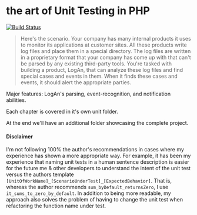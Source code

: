 # the art of Unit Testing in PHP 
[![Build Status](https://jenkins.rdok.dev/buildStatus/icon?job=the-art-of-unit-testing%2Fthe-art-of-unit-testing-in-php)](https://jenkins.rdok.dev/job/the-art-of-unit-testing/job/the-art-of-unit-testing-in-php/)
 
 > Here's the scenario. Your company has many internal products it uses to monitor its applications at customer sites. All these products write log files and place them in a special directory. The log files are written in a proprietary format that your company has come up with that can't be parsed by any existing third-party tools. You're tasked with building a product, LogAn, that can analyze these log files and find special cases and events in them. When it finds these cases and events, it should alert the appropriate parties.

Major features: LogAn's parsing, event-recognition, and notification abilities. 

Each chapter is covered in it's own unit folder. 

At the end we'll have an additional folder showcasing the complete project.

#### Disclaimer
I'm not following 100% the author's recommendations in cases where my experience has shown a more appropriate way. For example, it has been my experience that naming unit tests in a human sentence description is easier for the future me & other developers to understand the intent of the unit test versus the authors template `[UnitOfWorkName]_[ScenarioUnderTest]_[ExpectedBehavior]`. That is, whereas the author recommends `sum_byDefault_returnsZero`, I use `it_sums_to_zero_by_default`. In addition to being more readable, my approach also solves the problem of having to change the unit test when refactoring the function name under test.

